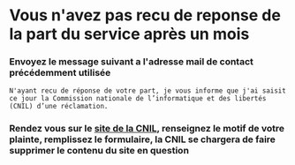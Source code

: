 # Vous n'avez pas recu de reponse de la part du service après un mois

### Envoyez le message suivant a l'adresse mail de contact précédemment utilisée

```
N'ayant recu de réponse de votre part, je vous informe que j'ai saisit ce jour la Commission nationale de l’informatique et des libertés (CNIL) d’une réclamation.
```

### Rendez vous sur le [site de la CNIL](https://www.cnil.fr/fr/plaintes/internet), renseignez le motif de votre plainte, remplissez le formulaire, la CNIL se chargera de faire supprimer le contenu du site en question
